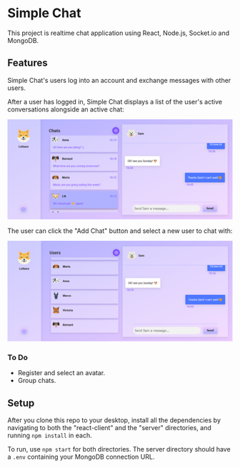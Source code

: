 # Simple Chat

This project is realtime chat application using React, Node.js, Socket.io and MongoDB.

## Features

Simple Chat's users log into an account and exchange messages with other users.

After a user has logged in, Simple Chat displays a list of the user's active conversations alongside an active chat:

![SimpleChat Chats](./images/ss_chats.png)

The user can click the "Add Chat" button and select a new user to chat with:

![SimpleChat Users](./images/ss_users.png)

### To Do

- Register and select an avatar.
- Group chats.

## Setup

After you clone this repo to your desktop, install all the dependencies by navigating to both the "react-client" and the "server" directories, and running `npm install` in each.

To run, use `npm start` for both directories. The server directory should have a `.env` containing your MongoDB connection URL.
